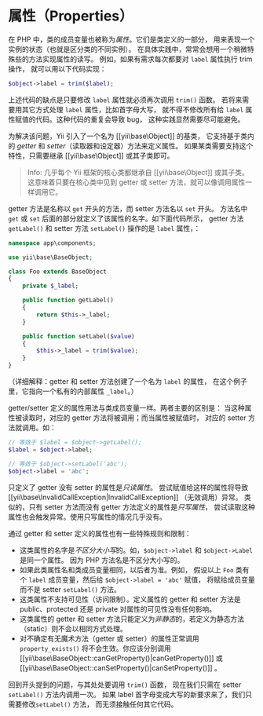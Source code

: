 属性（Properties）
================

在 PHP 中，类的成员变量也被称为*属性*。它们是类定义的一部分，
用来表现一个实例的状态（也就是区分类的不同实例）。
在具体实践中，常常会想用一个稍微特殊些的方法实现属性的读写。
例如，如果有需求每次都要对 `label` 属性执行 trim 操作，
就可以用以下代码实现：

```php
$object->label = trim($label);
```

上述代码的缺点是只要修改 `label` 属性就必须再次调用 `trim()` 函数。
若将来需要用其它方式处理 `label` 属性，比如首字母大写，
就不得不修改所有给 `label` 属性赋值的代码。这种代码的重复会导致 bug，
这种实践显然需要尽可能避免。

为解决该问题，Yii 引入了一个名为 [[yii\base\Object]] 的基类，
它支持基于类内的 *getter* 和 *setter*（读取器和设定器）方法来定义属性。
如果某类需要支持这个特性，只需要继承 [[yii\base\Object]] 或其子类即可。

> Info: 几乎每个 Yii 框架的核心类都继承自 [[yii\base\Object]] 或其子类。
  这意味着只要在核心类中见到 getter 或 setter 方法，就可以像调用属性一样调用它。

getter 方法是名称以 `get` 开头的方法，而 setter 方法名以 `set` 开头。
方法名中 `get` 或 `set` 后面的部分就定义了该属性的名字。如下面代码所示，
getter 方法 `getLabel()` 和 setter 方法 `setLabel()` 操作的是 `label` 属性，：

```php
namespace app\components;

use yii\base\BaseObject;

class Foo extends BaseObject
{
    private $_label;

    public function getLabel()
    {
        return $this->_label;
    }

    public function setLabel($value)
    {
        $this->_label = trim($value);
    }
}
```

（详细解释：getter 和 setter 方法创建了一个名为 `label` 的属性，
在这个例子里，它指向一个私有的内部属性 `_label`。）

getter/setter 定义的属性用法与类成员变量一样。两者主要的区别是：
当这种属性被读取时，对应的 getter 方法将被调用；而当属性被赋值时，
对应的 setter 方法就调用。如：

```php
// 等效于 $label = $object->getLabel();
$label = $object->label;

// 等效于 $object->setLabel('abc');
$object->label = 'abc';
```

只定义了 getter 没有 setter 的属性是*只读属性*。
尝试赋值给这样的属性将导致 [[yii\base\InvalidCallException|InvalidCallException]] （无效调用）异常。
类似的，只有 setter 方法而没有 getter 方法定义的属性是*只写属性*，
尝试读取这种属性也会触发异常。使用只写属性的情况几乎没有。

通过 getter 和 setter 定义的属性也有一些特殊规则和限制：

* 这类属性的名字是*不区分大小写*的。如，`$object->label` 和 `$object->Label` 是同一个属性。
  因为 PHP 方法名是不区分大小写的。
* 如果此类属性名和类成员变量相同，以后者为准。例如，
  假设以上 `Foo` 类有个 `label` 成员变量，然后给 `$object->label = 'abc'` 赋值，
  将赋给成员变量而不是 setter `setLabel()` 方法。
* 这类属性不支持可见性（访问限制）。定义属性的 getter 和 setter 方法是 public、protected 还是 private 对属性的可见性没有任何影响。
* 这类属性的 getter 和 setter 方法只能定义为*非静态*的，若定义为静态方法（static）则不会以相同方式处理。
* 对不确定有无魔术方法（getter 或 setter）的属性正常调用 `property_exists()` 将不会生效。你应该分别调用 [[yii\base\BaseObject::canGetProperty()|canGetProperty()]] 
  或 [[yii\base\BaseObject::canSetProperty()|canSetProperty()]] 。  

回到开头提到的问题，与其处处要调用 `trim()` 函数，
现在我们只需在 setter `setLabel()` 方法内调用一次。
如果 label 首字母变成大写的新要求来了，我们只需要修改`setLabel()` 方法，
而无须接触任何其它代码。
